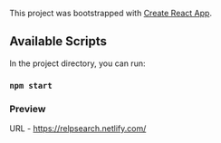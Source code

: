 This project was bootstrapped with [Create React App](https://github.com/facebook/create-react-app).

## Available Scripts

In the project directory, you can run:

### `npm start`


### Preview
URL - https://relpsearch.netlify.com/
